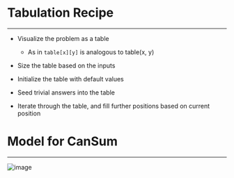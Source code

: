 

# Tabulation Recipe

------

- Visualize the problem as a table

  - As in `table[x][y]` is analogous to table(x, y)

- Size the table based on the inputs

- Initialize the table with default values

- Seed trivial answers into the table

- Iterate through the table, and fill further positions based on current position

# Model for CanSum

-----
![image](https://user-images.githubusercontent.com/20777515/131937881-bbef7153-b980-4583-ab22-eecc871ea95a.png)